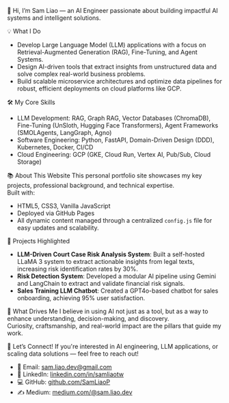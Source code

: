 👋 Hi, I’m Sam Liao — an AI Engineer passionate about building impactful AI systems and intelligent solutions.

💡 What I Do
- Develop Large Language Model (LLM) applications with a focus on Retrieval-Augmented Generation (RAG), Fine-Tuning, and Agent Systems.
- Design AI-driven tools that extract insights from unstructured data and solve complex real-world business problems.
- Build scalable microservice architectures and optimize data pipelines for robust, efficient deployments on cloud platforms like GCP.

🛠 My Core Skills
- LLM Development: RAG, Graph RAG, Vector Databases (ChromaDB), Fine-Tuning (UnSloth, Hugging Face Transformers), Agent Frameworks (SMOLAgents, LangGraph, Agno)
- Software Engineering: Python, FastAPI, Domain-Driven Design (DDD), Kubernetes, Docker, CI/CD
- Cloud Engineering: GCP (GKE, Cloud Run, Vertex AI, Pub/Sub, Cloud Storage)

📚 About This Website
This personal portfolio site showcases my key projects, professional background, and technical expertise.  
Built with:
- HTML5, CSS3, Vanilla JavaScript
- Deployed via GitHub Pages
- All dynamic content managed through a centralized `config.js` file for easy updates and scalability.

🚀 Projects Highlighted
- **LLM-Driven Court Case Risk Analysis System**: Built a self-hosted LLaMA 3 system to extract actionable insights from legal texts, increasing risk identification rates by 30%.
- **Risk Detection System**: Developed a modular AI pipeline using Gemini and LangChain to extract and validate financial risk signals.
- **Sales Training LLM Chatbot**: Created a GPT4o-based chatbot for sales onboarding, achieving 95% user satisfaction.

🎯 What Drives Me
I believe in using AI not just as a tool, but as a way to enhance understanding, decision-making, and discovery.  
Curiosity, craftsmanship, and real-world impact are the pillars that guide my work.

🤝 Let’s Connect!
If you're interested in AI engineering, LLM applications, or scaling data solutions — feel free to reach out!

- 📧 Email: [sam.liao.dev@gmail.com](mailto:sam.liao.dev@gmail.com)
- 🔗 LinkedIn: [linkedin.com/in/samliaotw](https://linkedin.com/in/samliaotw)
- 💻 GitHub: [github.com/SamLiaoP](https://github.com/SamLiaoP)
- ✍️ Medium: [medium.com/@sam.liao.dev](https://medium.com/@sam.liao.dev)
